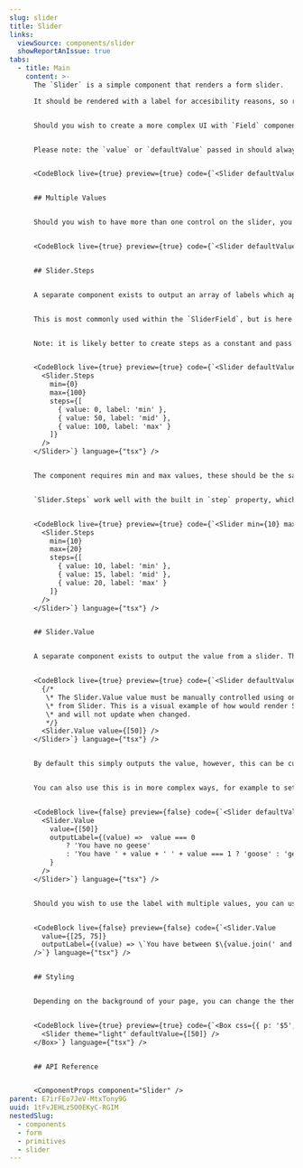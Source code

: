 ```yaml
---
slug: slider
title: Slider
links:
  viewSource: components/slider
  showReportAnIssue: true
tabs:
  - title: Main
    content: >-
      The `Slider` is a simple component that renders a form slider. 

      It should be rendered with a label for accesibility reasons, so rather than using the `Slider` component directly, it is best to use the `SliderField` component, which provides a field label, a value label, and easily integrates with the `Form` component.


      Should you wish to create a more complex UI with `Field` components, you should use this base component.


      Please note: the `value` or `defaultValue` passed in should always be an array.


      <CodeBlock live={true} preview={true} code={`<Slider defaultValue={[50]} />`} language={"tsx"} />


      ## Multiple Values


      Should you wish to have more than one control on the slider, you can pass those values in the array.


      <CodeBlock live={true} preview={true} code={`<Slider defaultValue={[25, 75]} />`} language={"tsx"} />


      ## Slider.Steps


      A separate component exists to output an array of labels which appear at given value points along the slider. These are passed in to the `steps` property using an array objects that contain a label and a value.


      This is most commonly used within the `SliderField`, but is here in case you need to compose your own complex component.


      Note: it is likely better to create steps as a constant and pass in with `steps={steps}` or similar, but this preview code cannot see values outside of JSX.


      <CodeBlock live={true} preview={true} code={`<Slider defaultValue={[50]}>
        <Slider.Steps
          min={0}
          max={100}
          steps={[
            { value: 0, label: 'min' },
            { value: 50, label: 'mid' },
            { value: 100, label: 'max' }
          ]}
        />
      </Slider>`} language={"tsx"} />


      The component requires min and max values, these should be the same as the optional values that are passed to the Slider component.


      `Slider.Steps` work well with the built in `step` property, which defaults to 1 and changes the size of each movement. For example, this would limit the slider to three values only.


      <CodeBlock live={true} preview={true} code={`<Slider min={10} max={20} step={5}>
        <Slider.Steps
          min={10}
          max={20}
          steps={[
            { value: 10, label: 'min' },
            { value: 15, label: 'mid' },
            { value: 20, label: 'max' }
          ]}
        />
      </Slider>`} language={"tsx"} />


      ## Slider.Value


      A separate component exists to output the value from a slider. This is most commonly used within the `SliderField`, but is here in case you need to compose your own complex component.


      <CodeBlock live={true} preview={true} code={`<Slider defaultValue={[50]}>
        {/*
         \* The Slider.Value value must be manually controlled using onValueChange
         \* from Slider. This is a visual example of how would render Slider.Value
         \* and will not update when changed.
         */}
        <Slider.Value value={[50]} />
      </Slider>`} language={"tsx"} />


      By default this simply outputs the value, however, this can be customised in a number of ways. The property `outputLabel` accepts a function that passes the value selected in the slider and expects a string returned for the label.


      You can also use this is in more complex ways, for example to set empty states and pluralisation, like below.


      <CodeBlock live={false} preview={false} code={`<Slider defaultValue={[50]}>
        <Slider.Value
          value={[50]}
          outputLabel={(value) =>  value === 0
              ? 'You have no geese'
              : 'You have ' + value + ' ' + value === 1 ? 'goose' : 'geese'}
          }
        />
      </Slider>`} language={"tsx"} />


      Should you wish to use the label with multiple values, you can use `Array.join()` like below.


      <CodeBlock live={false} preview={false} code={`<Slider.Value
        value={[25, 75]}
        outputLabel={(value) => \`You have between $\{value.join(' and ')\} geese\`}
      />`} language={"tsx"} />


      ## Styling


      Depending on the background of your page, you can change the theme of the track to be either light or tonal using `theme="light"`. Default is `theme="tonal"`.


      <CodeBlock live={true} preview={true} code={`<Box css={{ p: '$5', bg: '$tonal100' }}>
        <Slider theme="light" defaultValue={[50]} />
      </Box>`} language={"tsx"} />


      ## API Reference


      <ComponentProps component="Slider" />
parent: E7irFEo7JeV-MtxTony9G
uuid: 1tFvJEHLzSO0EKyC-RGIM
nestedSlug:
  - components
  - form
  - primitives
  - slider
---
```

